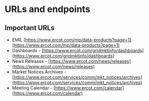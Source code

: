 # URLs and endpoints
## Important URLs
- EMIL [https://www.ercot.com/mp/data-products?page=1](https://www.ercot.com/mp/data-products?page=1) 
- Dashboards - [https://www.ercot.com/gridmktinfo/dashboards](https://www.ercot.com/gridmktinfo/dashboards)
- News Releases - [https://www.ercot.com/news/releases](https://www.ercot.com/news/releases)
- Market Notices Archives - [https://www.ercot.com/services/comm/mkt_notices/archives](https://www.ercot.com/services/comm/mkt_notices/archives)
- Meeting Calendar - [https://www.ercot.com/calendar](https://www.ercot.com/calendar)

